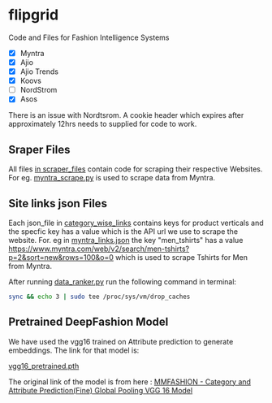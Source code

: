 # flipgrid

Code and Files for Fashion Intelligence Systems

- [x] Myntra
- [x] Ajio 
- [x] Ajio Trends
- [x] Koovs
- [ ] NordStrom   
- [x] Asos

There is an issue with Nordtsrom. A cookie header which expires after approximately 12hrs needs to supplied for code to work.

## Sraper Files ##

All files [in scraper_files](scraper_files/) contain code for scraping their respective Websites.
For eg. [myntra_scrape.py](scraper_files/myntra_scrape.py) is used to scrape data from Myntra. 


## Site links json Files ##

Each json_file in [category_wise_links](category_wise_links) contains keys for product verticals and the specfic key has a value which is the API url we use to scrape the website.
For. eg  in [myntra_links.json](categrory_wise_links/myntra_links.json) the key "men_tshirts" has a value  https://www.myntra.com/web/v2/search/men-tshirts?p=2&sort=new&rows=100&o=0 which is used to scrape Tshirts for Men from Myntra.


After running [data_ranker.py](data_ranker.py) run the following command in terminal:
```bash
sync && echo 3 | sudo tee /proc/sys/vm/drop_caches
```

## Pretrained DeepFashion Model ##

We have used the vgg16 trained on Attribute prediction to generate embeddings. The link for that model is:

[vgg16_pretrained.pth](https://drive.google.com/file/d/1i7AIdai4f-EAslC2wiRmPzt1vmWxFqS1/view?usp=sharing)

The original link of the model is from here : [ MMFASHION - Category and Attribute Prediction(Fine) Global Pooling VGG 16 Model](https://github.com/open-mmlab/mmfashion/blob/master/docs/MODEL_ZOO.md)
